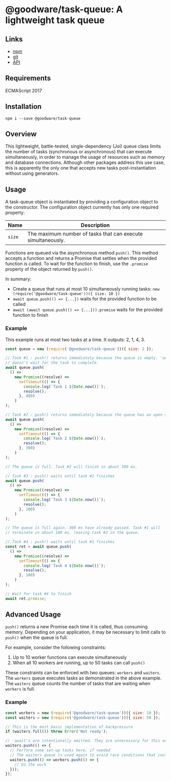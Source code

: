 # @goodware/task-queue: A lightweight task queue

## Links

- [npm](https://www.npmjs.com/package/@goodware/task-queue)
- [git](https://github.com/good-ware/js-task-queue)
- [API](https://good-ware.github.io/js-task-queue/)

## Requirements

ECMAScript 2017

## Installation

`npm i --save @goodware/task-queue`

## Overview

This lightweight, battle-tested, single-dependency (Joi) queue class limits the number of tasks (synchronous or asynchronous) that can execute simultaneously, in order to manage the usage of resources such as memory and database connections. Although other packages address this use case, this is apparently the only one that accepts new tasks post-instantiation without using generators.

## Usage

A task-queue object is instantiated by providing a configuration object to the constructor. The configuration object currently has only one required property:

|Name|Description|
|----|-----------|
|`size`|The maximum number of tasks that can execute simultaneously.|

Functions are queued via the asynchronous method `push()`. This method accepts a function and returns a Promise that settles when the provided function is called. To wait for the function to finish, use the `.promise` property of the object returned by `push()`.

In summary:

- Create a queue that runs at most 10 simultaneously running tasks: `new (require('@goodware/task-queue'))({ size: 10 })`
- `await queue.push(() => {...})` waits for the provided function to be called
- `await (await queue.push(() => {...})).promise` waits for the provided function to finish

### Example

This example runs at most two tasks at a time. It outputs: 2, 1, 4, 3.

```js
const queue = new (require('@goodware/task-queue'))({ size: 2 });

// Task #1 : push() returns immediately because the queue is empty. 'await'
// doesn't wait for the task to complete.
await queue.push(
  () =>
    new Promise((resolve) =>
      setTimeout(() => {
        console.log(`Task 1 ${Date.now()}`);
        resolve();
      }, 400)
    )
);

// Task #2 : push() returns immediately because the queue has an open slot
await queue.push(
  () =>
    new Promise((resolve) =>
      setTimeout(() => {
        console.log(`Task 2 ${Date.now()}`);
        resolve();
      }, 300)
    )
);

// The queue is full. Task #2 will finish in about 300 ms.

// Task #3 : push() waits until task #2 finishes
await queue.push(
  () =>
    new Promise((resolve) =>
      setTimeout(() => {
        console.log(`Task 3 ${Date.now()}`);
        resolve();
      }, 200)
    )
);

// The queue is full again. 300 ms have already passed. Task #1 will
// terminate in about 100 ms, leaving task #3 in the queue.

// Task #4 : push() waits until task #1 finishes
const ret = await queue.push(
  () =>
    new Promise((resolve) =>
      setTimeout(() => {
        console.log(`Task 4 ${Date.now()}`);
        resolve();
      }, 100)
    )
);

// Wait for task #4 to finish
await ret.promise;
```

## Advanced Usage

`push()` returns a new Promise each time it is called, thus consuming memory. Depending on your application, it may be necessary to limit calls to `push()` when the queue is full.

For example, consider the following constraints:

1. Up to 10 worker functions can execute simultaneously
2. When all 10 workers are running, up to 50 tasks can call `push()`

These constraints can be enforced with two queues: `workers` and `waiters`. The `workers` queue executes tasks as demonstrated in the above example. The `waiters` queue counts the number of tasks that are waiting when `workers` is full.

### Example

```js
const workers = new (require('@goodware/task-queue'))({ size: 10 });
const waiters = new (require('@goodware/task-queue'))({ size: 50 });

// This is the most basic implementation of backpressure 
if (waiters.full()) throw Error('Not ready');

// 'await's are intentionally omitted. They are unnecessary for this example.
waiters.push(() => {
  // Perform some set-up tasks here, if needed
  // The waiters queue is used again to avoid race conditions that could allow more than 50 waiters
  waiters.push(() => workers.push(() => {
    // Do the work
  }));
});
```
